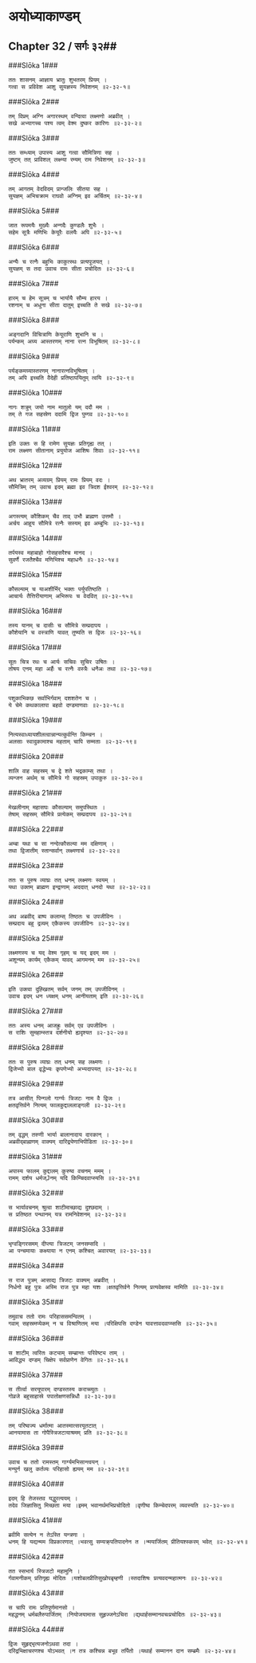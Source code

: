 अयोध्याकाण्डम्
===============================


## Chapter 32  / सर्गः ३२##


###Slōka 1###


    ततः शासनम् आज्ञाय भ्रातुः शुभतरम् प्रियम् ।
    गत्वा स प्रविवेश आशु सुयज्ञस्य निवेशनम् ॥२-३२-१॥


###Slōka 2###


    तम् विप्रम् अग्नि अगारस्थम् वन्दित्वा लक्ष्मणो अब्रवीत् ।
    सखे अभ्यागच्च पश्य त्वम् वेश्म दुष्कर कारिणः ॥२-३२-२॥


###Slōka 3###


    ततः सम्ध्याम् उपास्य आशु गत्वा सौमित्रिणा सह ।
    जुष्टम् तत् प्राविशल् लक्ष्म्या रम्यम् राम निवेशनम् ॥२-३२-३॥


###Slōka 4###


    तम् आगतम् वेदविदम् प्रान्जलिः सीतया सह ।
    सुयज्ञम् अभिचक्राम राघवो अग्निम् इव अर्चितम् ॥२-३२-४॥


###Slōka 5###


    जात रूपमयैः मुख्यैः अन्गदैः कुण्डलैः शुभैः ।
    सहेम सूत्रैः मणिभिः केयूरैः वलयैः अपि ॥२-३२-५॥


###Slōka 6###


    अन्यैः च रत्नैः बहुभिः काकुत्स्थः प्रत्यपूजयत् ।
    सुयज्ञम् स तदा उवाच रामः सीता प्रचोदितः ॥२-३२-६॥


###Slōka 7###


    हारम् च हेम सूत्रम् च भार्यायै सौम्य हारय ।
    रशनाम् च अधुना सीता दातुम् इच्चति ते सखे ॥२-३२-७॥


###Slōka 8###


    अङ्गदानि विचित्राणि केयूराणि शुभानि च ।
    पर्यन्कम् अग्र्य आस्तरणम् नाना रत्न विभूषितम् ॥२-३२-८॥


###Slōka 9###


    पर्यङ्कमग्र्यास्तरणम् नानारत्नविभूषितम् ।
    तम् अपि इच्चति वैदेही प्रतिष्ठापयितुम् त्वयि ॥२-३२-९॥


###Slōka 10###


    नागः शत्रुम् जयो नाम मातुलो यम् ददौ मम ।
    तम् ते गज सहस्रेण ददामि द्विज पुम्गव ॥२-३२-१०॥


###Slōka 11###


    इति उक्तः स हि रामेण सुयज्ञः प्रतिगृह्य तत् ।
    राम लक्ष्मण सीतानाम् प्रयुयोज आशिषः शिवाः ॥२-३२-११॥


###Slōka 12###


    अथ भ्रातरम् अव्यग्रम् प्रियम् रामः प्रियम् वदः ।
    सौमित्रिम् तम् उवाच इदम् ब्रह्मा इव त्रिदश ईश्वरम् ॥२-३२-१२॥


###Slōka 13###


    अगस्त्यम् कौशिकम् चैव ताव् उभौ ब्राह्मण उत्तमौ ।
    अर्चय आहूय सौमित्रे रत्नैः सस्यम् इव अम्बुभिः ॥२-३२-१३॥


###Slōka 14###


    तर्पयस्व महाबाहो गोसहसरैश्च मानद ।
    सुवर्णै रजतैश्चैव मणिभिश्च महाधनैः ॥२-३२-१४॥


###Slōka 15###


    कौसल्याम् च याअशीर्भिर् भक्तः पर्युपतिष्ठति ।
    आचार्यः तैत्तिरीयाणाम् अभिरूपः च वेदवित् ॥२-३२-१५॥


###Slōka 16###


    तस्य यानम् च दासीः च सौमित्रे सम्प्रदापय ।
    कौशेयानि च वस्त्राणि यावत् तुष्यति स द्विजः ॥२-३२-१६॥


###Slōka 17###


    सूतः चित्र रथः च आर्यः सचिवः सुचिर उषितः ।
    तोषय एनम् महा अर्हैः च रत्नैः वस्त्रैः धनैअः तथा ॥२-३२-१७॥


###Slōka 18###


    पशुकाभिकछ सर्वाभिर्गवाम् दशशतेन च ।
    ये चेमे कथकालापा बहवो दण्डमाणवाः ॥२-३२-१८॥


###Slōka 19###


    नित्यस्वाध्यायशीलत्वान्नान्यत्कुर्वन्ति किम्चन ।
    अलसाः स्वादुकामाश्च महताम् चापि सम्मताः ॥२-३२-१९॥


###Slōka 20###


    शालि वाह सहस्रम् च द्वे शते भद्रकाम्स् तथा ।
    व्यन्जन अर्थम् च सौमित्रे गो सहस्रम् उपाकुरु ॥२-३२-२०॥


###Slōka 21###


    मेखलीनाम् महासघः कौसल्याम् समुपस्थितः ।
    तेषाम् सहस्रम् सौमित्रे प्रत्येकम् सम्प्रदापय ॥२-३२-२१॥


###Slōka 22###


    अम्बा यथा च सा नन्देत्कौसल्या मम दक्षिणाम् ।
    तथा द्विजातीम् स्तान्सर्वान् लक्ष्मणार्च ॥२-३२-२२॥


###Slōka 23###


    ततः स पुरुष व्याघ्रः तत् धनम् लक्ष्मणः स्वयम् ।
    यथा उक्तम् ब्राह्मण इन्द्राणाम् अददात् धनदो यथा ॥२-३२-२३॥


###Slōka 24###


    अथ अब्रवीद् बाष्प कलाम्स् तिष्ठतः च उपजीविनः ।
    सम्प्रदाय बहु द्रव्यम् एकैकस्य उपजीविनः ॥२-३२-२४॥


###Slōka 25###


    लक्ष्मणस्य च यद् वेश्म गृहम् च यद् इदम् मम ।
    अशून्यम् कार्यम् एकैकम् यावद् आगमनम् मम ॥२-३२-२५॥


###Slōka 26###


    इति उक्त्वा दुह्खितम् सर्वम् जनम् तम् उपजीविनम् ।
    उवाच इदम् धन ध्यक्षम् धनम् आनीयताम् इति ॥२-३२-२६॥


###Slōka 27###


    ततः अस्य धनम् आजह्रुः सर्वम् एव उपजीविनः ।
    स राशिः सुमहाम्स्तत्र दर्शनीयो ह्यदृश्यत ॥२-३२-२७॥


###Slōka 28###


    ततः स पुरुष व्याघ्रः तत् धनम् सह लक्ष्मणः ।
    द्विजेभ्यो बाल वृद्धेभ्यः कृपणेभ्यो अभ्यदापयत् ॥२-३२-२८॥


###Slōka 29###


    तत्र आसीत् पिन्गलो गार्ग्यः त्रिजटः नाम वै द्विजः ।
    क्षतवृत्तिर्वने नित्यम् फालकुद्दाललाङ्गली ॥२-३२-२९॥


###Slōka 30###


    तम् वृद्धम् तरुणी भार्या बालानादाय दारकान् ।
    अब्रवीद्बाह्मणम् वाक्यम् दारिद्र्येणाभिपीडिता ॥२-३२-३०॥


###Slōka 31###


    अपास्य फालम् कुद्दालम् कुरुष्व वचनम् ममम् ।
    रामम् दर्शय धर्मज्Jनम् यदि किम्चिदवाप्स्यसि ॥२-३२-३१॥


###Slōka 32###


    स भार्यावचनम् श्रुत्वा शाटीमाच्छाद्य दुश्छदाम् ।
    स प्रतिष्ठत पन्थानम् यत्र रामनिवेशनम् ॥२-३२-३२॥


###Slōka 33###


    भृग्वङ्गिरसमम् दीप्त्या त्रिजटम् जनसम्सदि ।
    आ पन्चमायाः कक्ष्याया न एनम् कश्चित् अवारयत् ॥२-३२-३३॥


###Slōka 34###


    स राज पुत्रम् आसाद्य त्रिजटः वाक्यम् अब्रवीत् ।
    निर्धनो बहु पुत्रः अस्मि राज पुत्र महा यशः ।क्षतवृत्तिर्वने नित्यम् प्रत्यवेक्षस्व मामिति ॥२-३२-३४॥


###Slōka 35###


    तमुवाच ततो रामः परिहाससमन्वितम् ।
    गवाम् सहस्रमप्येकम् न च विश्राणितम् मया ।परिक्षिपसि दण्डेन यावत्तावदवाप्य्ससि ॥२-३२-३५॥


###Slōka 36###


    स शाटीम् त्वरितः कट्याम् सम्ब्रान्तः परिवेष्ट्य ताम् ।
    आविद्ध्य दण्डम् चिक्षेप सर्वप्राणेन वेगितः ॥२-३२-३६॥


###Slōka 37###


    स तीर्त्वा सरयूपारम् दण्डस्तस्य कराच्च्युतः ।
    गोव्रजे बहुसाहास्रे पपातोक्षणसन्निधौ ॥२-३२-३७॥


###Slōka 38###


    तम् परिष्वज्य धर्मात्मा आतस्मात्सरयूतटात् ।
    आनयामास ता गोपैस्त्रिजटायाश्रमम् प्रति ॥२-३२-३८॥


###Slōka 39###


    उवाच च ततो रामस्तम् गार्ग्यमभिसान्त्वयन् ।
    मन्युर्न खलु कर्तव्यः परिहासो ह्ययम् मम ॥२-३२-३९॥


###Slōka 40###


    इदम् हि तेजस्तव यद्धुरत्ययम् ।
    तदेव जिज्ञासितु मिच्छता मया ।इमम् भवानर्थमभिप्रचोदितो ।वृणीष्व किम्चेदपरम् व्यवस्यति ॥२-३२-४०॥


###Slōka 41###


    ब्रवीमि सत्येन न तेऽस्ति यन्त्रणा ।
    धनम् हि यद्यन्मम विप्रकारणात् ।भवत्सु सम्यक्र्पतिपादनेन त ।न्मयार्जितम् प्रीतियश्स्करम् भवेत् ॥२-३२-४१॥


###Slōka 42###


    तत स्सभार्य स्त्रिजटो महामुनि ।
    र्गवामनीकम् प्रतिगृह्य मोदितः ।यशोबलप्रीतिसुखोपबृम्हणी ।स्तदाशिषः प्रत्यवदन्महात्मनः ॥२-३२-४२॥


###Slōka 43###


    स चापि रामः प्रतिपूर्णमानसो ।
    महद्धनम् धर्मबलैरुपार्जितम् ।नियोजयामास सुहृज्जनेऽचिरा ।द्यथार्हसम्मानवचःप्रचोदितः ॥२-३२-४३॥


###Slōka 44###


    द्विजः सुहृद्भृत्यजनोऽथवा तदा ।
    दरिद्रभिक्षाचरणश्च योऽभवत् ।न तत्र कश्चिन्न बभूव तर्पितो ।यथार्ह सम्मानन दान सम्ब्रमैः ॥२-३२-४४॥


